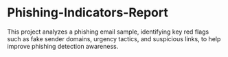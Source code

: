 # Phishing-Indicators-Report
This project analyzes a phishing email sample, identifying key red flags such as fake sender domains, urgency tactics, and suspicious links, to help improve phishing detection awareness.
